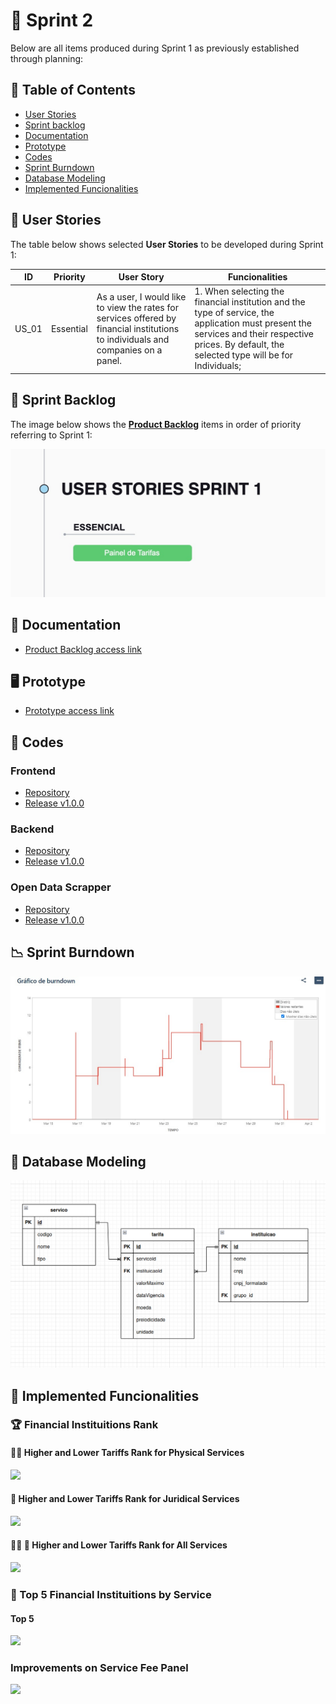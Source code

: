# 🏁 Sprint 2

Below are all items produced during Sprint 1 as previously established through planning:

## 📑 Table of Contents

* [User Stories](https://github.com/cluster-8/eFinance#-user-stories)
* [Sprint backlog](https://github.com/cluster-8/eFinance#-sprint-backlog)
* [Documentation](https://github.com/cluster-8/eFinance#-documentation)
* [Prototype](https://github.com/cluster-8/eFinance#-prototype)
* [Codes](https://github.com/cluster-8/eFinance#-codes)
* [Sprint Burndown](https://github.com/cluster-8/eFinance#-sprint-burndown)
* [Database Modeling](https://github.com/cluster-8/eFinance#-database-modeling)
* [Implemented Funcionalities](https://github.com/cluster-8/eFinance#-implemented-funcionalities)

## 👤 User Stories

The table below shows selected **User Stories** to be developed during Sprint 1:

| ID    | Priority | User Story                                                                                           | Funcionalities                                                                                                       |
| ----- | ---------- | ---------------------------------------------------------------------------------------------------- | --------------------------------------------------------------------------------------------------------------------- |
| US_01 | Essential | As a user, I would like to view the rates for services offered by financial institutions to individuals and companies on a panel. | 1. When selecting the financial institution and the type of service, the application must present the services and their respective prices. By default, the selected type will be for Individuals; |

## 📝 Sprint Backlog

The image below shows the [**Product Backlog**](https://github.com/cluster-8/eFinance/blob/main/docs/v01_c4e_eFinance_-_Product_Backlog.pdf) items in order of priority referring to Sprint 1:

![](https://github.com/cluster-8/eFinance/blob/main/docs/imgs/user-stories-sprint1.jpeg)

## 📂 Documentation

* [Product Backlog access link](https://github.com/cluster-8/eFinance/blob/main/docs/v01_c4e_eFinance_-_Product_Backlog.pdf)

## 🖥️ Prototype

* [Prototype access link](https://www.figma.com/proto/NomgcHgPjuGxlI8yZCOrYx/API-6?node-id=225-2&scaling=min-zoom&page-id=0%3A1)

## 📃 Codes

### Frontend

* [Repository](https://github.com/cluster-8/eFinance-front)
* [Release v1.0.0]()

### Backend

* [Repository](https://github.com/cluster-8/eFinance-api)
* [Release v1.0.0]()

### Open Data Scrapper

* [Repository](https://github.com/cluster-8/eFinance-odata-scrapper)
* [Release v1.0.0]()

## 📉 Sprint Burndown

![](https://github.com/cluster-8/eFinance/blob/main/docs/imgs/sprint1-burndown.jpeg)

## 🎲 Database Modeling

![](https://github.com/cluster-8/eFinance/blob/main/docs/imgs/efinance-database-modeling.png)

## 💫 Implemented Funcionalities

### 🏆 Financial Instituitions Rank

#### 🧑‍💼 Higher and Lower Tariffs Rank for Physical Services

![](https://github.com/cluster-8/eFinance/blob/main/docs/gifs/)

#### 🏢 Higher and Lower Tariffs Rank for Juridical Services

![](https://github.com/cluster-8/eFinance/blob/main/docs/gifs/)

#### 🧑‍💼 🏢 Higher and Lower Tariffs Rank for All Services

![](https://github.com/cluster-8/eFinance/blob/main/docs/gifs/)

### 🥇 Top 5 Financial Instituitions by Service

#### Top 5

![](https://github.com/cluster-8/eFinance/blob/main/docs/gifs/)

### Improvements on Service Fee Panel

![](https://github.com/cluster-8/eFinance/blob/main/docs/gifs/)
